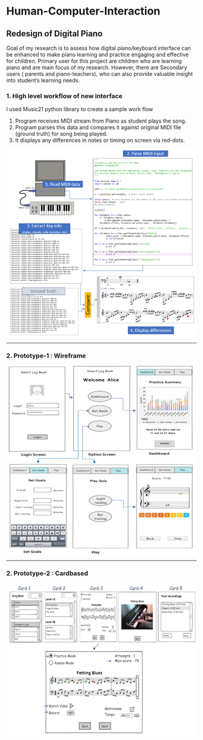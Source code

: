# Human-Computer-Interaction

## Redesign of Digital Piano

Goal of my research is to assess how digital piano/keyboard interface can be enhanced to make piano learning and practice engaging and effective for children. Primary user for this project are children who are learning piano and are main focus of my research. However, there are Secondary users ( parents and piano-teachers), who can also provide valuable insight into student’s learning needs. 

### 1. High level workflow of new interface

I used Music21 python library to create a sample work flow
  1. Program receives MIDI stream from Piano as student plays the song. 
  2. Program parses this data and compares it against original MIDI file (ground truth) for song being played. 
  3. It displays any differences in notes or timing on screen via red-dots. 

  <img align="center" src="https://github.com/ach39/Human-Computer-Interaction/blob/master/imgs/midi.png" >

--- 

### 2. Prototype-1 : Wireframe

<img align="center" height="500" width="600" src="https://github.com/ach39/Human-Computer-Interaction/blob/master/imgs/P1.png" >

---

### 2. Prototype-2 : Cardbased

  <img src="https://github.com/ach39/Human-Computer-Interaction/blob/master/imgs/P2.png" height="400" width="600">
